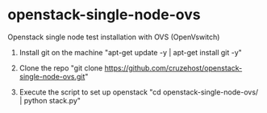 openstack-single-node-ovs
=========================

Openstack single node test installation with OVS (OpenVswitch)

1. Install git on the machine
 "apt-get update -y |
 apt-get install git -y"

2. Clone the repo
 "git clone https://github.com/cruzehost/openstack-single-node-ovs.git"

3. Execute the script to set up openstack
 "cd openstack-single-node-ovs/ |
 python stack.py"
